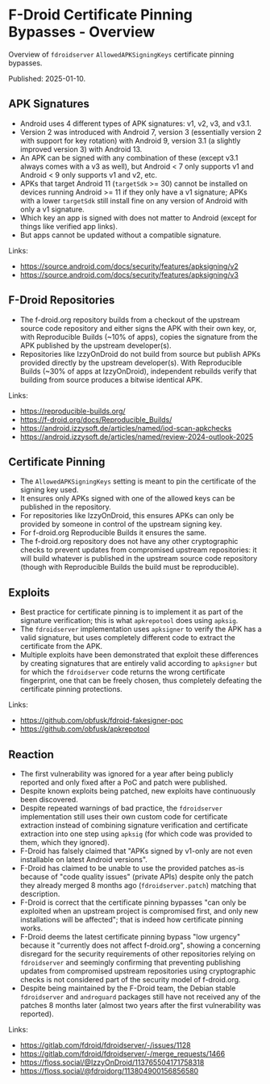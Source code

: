 # F-Droid Certificate Pinning Bypasses - Overview

Overview of `fdroidserver` `AllowedAPKSigningKeys` certificate pinning bypasses.

Published: 2025-01-10.

## APK Signatures

- Android uses 4 different types of APK signatures: v1, v2, v3, and v3.1.
- Version 2 was introduced with Android 7, version 3 (essentially version 2 with
  support for key rotation) with Android 9, version 3.1 (a slightly improved
  version 3) with Android 13.
- An APK can be signed with any combination of these (except v3.1 always comes
  with a v3 as well), but Android < 7 only supports v1 and Android < 9 only
  supports v1 and v2, etc.
- APKs that target Android 11 (`targetSdk` >= 30) cannot be installed on devices
  running Android >= 11 if they only have a v1 signature; APKs with a lower
  `targetSdk` still install fine on any version of Android with only a v1
  signature.
- Which key an app is signed with does not matter to Android (except for things
  like verified app links).
- But apps cannot be updated without a compatible signature.

Links:

- https://source.android.com/docs/security/features/apksigning/v2
- https://source.android.com/docs/security/features/apksigning/v3

## F-Droid Repositories

- The f-droid.org repository builds from a checkout of the upstream source code
  repository and either signs the APK with their own key, or, with Reproducible
  Builds (~10% of apps), copies the signature from the APK published by the
  upstream developer(s).
- Repositories like IzzyOnDroid do not build from source but publish APKs
  provided directly by the upstream developer(s).  With Reproducible Builds
  (~30% of apps at IzzyOnDroid), independent rebuilds verify that building from
  source produces a bitwise identical APK.

Links:

- https://reproducible-builds.org/
- https://f-droid.org/docs/Reproducible_Builds/
- https://android.izzysoft.de/articles/named/iod-scan-apkchecks
- https://android.izzysoft.de/articles/named/review-2024-outlook-2025

## Certificate Pinning

- The `AllowedAPKSigningKeys` setting is meant to pin the certificate of the
  signing key used.
- It ensures only APKs signed with one of the allowed keys can be published in
  the repository.
- For repositories like IzzyOnDroid, this ensures APKs can only be provided by
  someone in control of the upstream signing key.
- For f-droid.org Reproducible Builds it ensures the same.
- The f-droid.org repository does not have any other cryptographic checks to
  prevent updates from compromised upstream repositories: it will build whatever
  is published in the upstream source code repository (though with Reproducible
  Builds the build must be reproducible).

## Exploits

- Best practice for certificate pinning is to implement it as part of the
  signature verification; this is what `apkrepotool` does using `apksig`.
- The `fdroidserver` implementation uses `apksigner` to verify the APK has a
  valid signature, but uses completely different code to extract the certificate
  from the APK.
- Multiple exploits have been demonstrated that exploit these differences by
  creating signatures that are entirely valid according to `apksigner` but for
  which the `fdroidserver` code returns the wrong certificate fingerprint, one
  that can be freely chosen, thus completely defeating the certificate pinning
  protections.

Links:

- https://github.com/obfusk/fdroid-fakesigner-poc
- https://github.com/obfusk/apkrepotool

## Reaction

- The first vulnerability was ignored for a year after being publicly reported
  and only fixed after a PoC and patch were published.
- Despite known exploits being patched, new exploits have continuously been
  discovered.
- Despite repeated warnings of bad practice, the `fdroidserver` implementation
  still uses their own custom code for certificate extraction instead of
  combining signature verification and certificate extraction into one step
  using `apksig` (for which code was provided to them, which they ignored).
- F-Droid has falsely claimed that "APKs signed by v1-only are not even
  installable on latest Android versions".
- F-Droid has claimed to be unable to use the provided patches as-is because of
  "code quality issues" (private APIs) despite only the patch they already
  merged 8 months ago (`fdroidserver.patch`) matching that description.
- F-Droid is correct that the certificate pinning bypasses "can only be
  exploited when an upstream project is compromised first, and only new
  installations will be affected"; that is indeed how certificate pinning works.
- F-Droid deems the latest certificate pinning bypass "low urgency" because it
  "currently does not affect f-droid.org", showing a concerning disregard for
  the security requirements of other repositories relying on `fdroidserver` and
  seemingly confirming that preventing publishing updates from compromised
  upstream repositories using cryptographic checks is not considered part of the
  security model of f-droid.org.
- Despite being maintained by the F-Droid team, the Debian stable `fdroidserver`
  and `androguard` packages still have not received any of the patches 8 months
  later (almost two years after the first vulnerability was reported).

Links:

- https://gitlab.com/fdroid/fdroidserver/-/issues/1128
- https://gitlab.com/fdroid/fdroidserver/-/merge_requests/1466
- https://floss.social/@IzzyOnDroid/113765504171758318
- https://floss.social/@fdroidorg/113804900156856580
